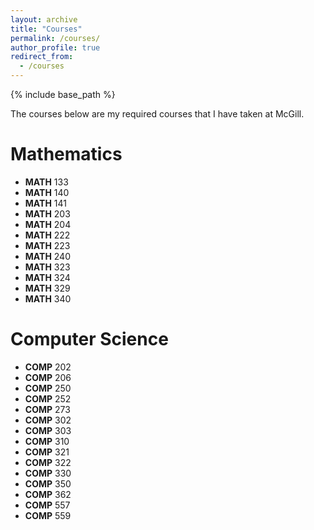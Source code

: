 ```yaml
---
layout: archive
title: "Courses"
permalink: /courses/
author_profile: true
redirect_from:
  - /courses
---
```


{% include base_path %}

The courses below are my required courses that I have taken at McGill.

Mathematics
======

  * **MATH** 133
  * **MATH** 140
  * **MATH** 141
  * **MATH** 203
  * **MATH** 204
  * **MATH** 222
  * **MATH** 223
  * **MATH** 240
  * **MATH** 323
  * **MATH** 324
  * **MATH** 329
  * **MATH** 340
 
Computer Science
======

  * **COMP** 202
  * **COMP** 206
  * **COMP** 250
  * **COMP** 252
  * **COMP** 273
  * **COMP** 302
  * **COMP** 303
  * **COMP** 310
  * **COMP** 321
  * **COMP** 322
  * **COMP** 330
  * **COMP** 350
  * **COMP** 362
  * **COMP** 557
  * **COMP** 559


